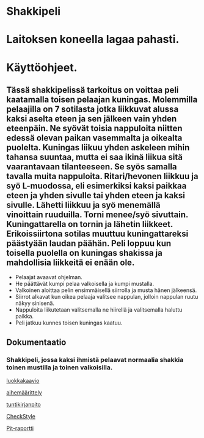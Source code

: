 
# Shakkipeli

# Laitoksen koneella lagaa pahasti.

# Käyttöohjeet. 
## Tässä shakkipelissä tarkoitus on voittaa peli kaatamalla toisen pelaajan kuningas. Molemmilla pelaajilla on 7 sotilasta jotka liikkuvat alussa kaksi aselta eteen ja sen jälkeen vain yhden eteenpäin. Ne syövät toisia nappuloita niitten edessä olevan paikan vasemmalta ja oikealta puolelta. Kuningas liikuu yhden askeleen mihin tahansa suuntaa, mutta ei saa ikinä liikua sitä vaarantavaan tilanteeseen. Se syös samalla tavalla muita nappuloita. Ritari/hevonen liikkuu ja syö L-muodossa, eli esimerkiksi kaksi paikkaa eteen ja yhden sivulle tai yhden eteen ja kaksi sivulle. Lähetti liikkuu ja syö menemällä vinoittain ruuduilla. Torni menee/syö sivuttain. Kuningattarella on tornin ja lähetin liikkeet. Erikoissiirtona sotilas muuttuu kuningattareksi päästyään laudan päähän. Peli loppuu kun toisella puolella on kuningas shakissa ja mahdollisia liikkeitä ei enään ole.
- Pelaajat avaavat ohjelman.
- He päättävät kumpi pelaa valkoisella ja kumpi mustalla.
- Valkoinen aloittaa pelin ensimmäisellä siirrolla ja musta hänen jälkeensä.
- Siirrot alkavat kun oikea pelaaja valitsee nappulan, jolloin nappulan ruutu näkyy sinisenä.
- Nappuloita liikutetaan valitsemalla ne hiirellä ja valitsemalla haluttu paikka.
- Peli jatkuu kunnes toisen kuningas kaatuu.

## Dokumentaatio

### Shakkipeli, jossa kaksi ihmistä pelaavat normaalia shakkia toinen mustilla ja toinen valkoisilla. 

[luokkakaavio](https://github.com/klaufred/Shakkipeli/blob/master/dokumentaatiohakemisto/aiheenKuvausJaRakenne.md) 

[aihemäärittely](https://github.com/klaufred/Shakkipeli/blob/master/dokumentaatiohakemisto/Aihem%C3%A4%C3%A4rittely.md)

[tuntikirjanpito](https://github.com/klaufred/Shakkipeli/blob/master/dokumentaatiohakemisto/Tuntikirjanpito.md)

[CheckStyle](https://htmlpreview.github.io/?https://github.com/klaufred/Shakkipeli/blob/master/dokumentaatiohakemisto/checkstyle.html)

[Pit-raportti](https://htmlpreview.github.io/?https://github.com/klaufred/Shakkipeli/blob/master/dokumentaatiohakemisto/index.html)

